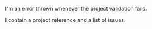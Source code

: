 I'm an error thrown whenever the project validation fails. I contain a project reference and a list of issues.